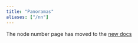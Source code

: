 ```yaml
---
title: "Panoramas"
aliases: ["/nn"]
---
```


The node number page has moved to the [new docs](https://wiki.mesh.nycmesh.net/books/2-install-maintenance-guides/page/taking-panorama-photos)
